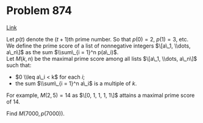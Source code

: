 # Problem 874

[Link](https://projecteuler.net/problem=874)

Let $p(t)$ denote the $(t+1)$th prime number. So that $p(0) = 2$, $p(1) = 3$, etc.  
We define the prime score of a list of nonnegative integers $\[a\_1, \\dots, a\_n\]$ as the sum $\\sum\_{i = 1}^n p(a\_i)$.  
Let $M(k, n)$ be the maximal prime score among all lists $\[a\_1, \\dots, a\_n\]$ such that:

*   $0 \\leq a\_i < k$ for each $i$;
*   the sum $\\sum\_{i = 1}^n a\_i$ is a multiple of $k$.

For example, $M(2, 5) = 14$ as $\[0, 1, 1, 1, 1\]$ attains a maximal prime score of $14$.

Find $M(7000, p(7000))$.
